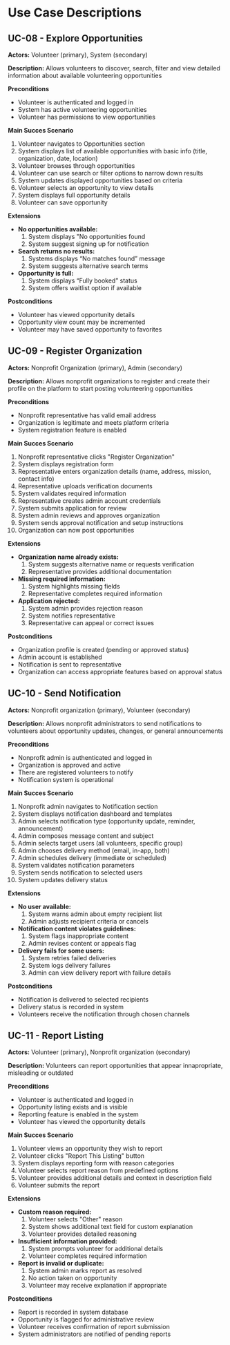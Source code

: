 # Use Case Descriptions

## UC-08 - Explore Opportunities
**Actors:** Volunteer (primary), System (secondary)

**Description:** Allows volunteers to discover, search, filter and view detailed information about available volunteering opportunities

**Preconditions**
- Volunteer is authenticated and logged in
- System has active volunteering opportunities
- Volunteer has permissions to view opportunities

**Main Succes Scenario**
1. Volunteer navigates to Opportunities section
2. System displays list of available opportunities with basic info (title, organization, date, location)
3. Volunteer browses through opportunities
4. Volunteer can use search or filter options to narrow down results
5. System updates displayed opportunities based on criteria
6. Volunteer selects an opportunity to view details
7. System displays full opportunity details
8. Volunteer can save opportunity

**Extensions**
- **No opportunities available:**
  1. System displays "No opportunities found
  2. System suggest signing up for notification
- **Search returns no results:**
  1. Systems displays “No matches found” message
  2. System suggests alternative search terms
- **Opportunity is full:**
  1. System displays “Fully booked” status
  2. System offers waitlist option if available

**Postconditions**
- Volunteer has viewed opportunity details
- Opportunity view count may be incremented
- Volunteer may have saved opportunity to favorites

## UC-09 - Register Organization
**Actors:** Nonprofit Organization (primary), Admin (secondary)

**Description:** Allows nonprofit organizations to register and create their profile on the platform to start posting volunteering opportunities

**Preconditions**
- Nonprofit representative has valid email address
- Organization is legitimate and meets platform criteria
- System registration feature is enabled

**Main Succes Scenario**
1. Nonprofit representative clicks "Register Organization"
2. System displays registration form
3. Representative enters organization details (name, address, mission, contact info)
4. Representative uploads verification documents
5. System validates required information
6. Representative creates admin account credentials
7. System submits application for review
8. System admin reviews and approves organization
9. System sends approval notification and setup instructions
10. Organization can now post opportunities

**Extensions**
- **Organization name already exists:**
  1. System suggests alternative name or requests verification
  2. Representative provides additional documentation
- **Missing required information:**
  1. System highlights missing fields
  2. Representative completes required information
- **Application rejected:**
  1. System admin provides rejection reason
  2. System notifies representative
  3. Representative can appeal or correct issues

**Postconditions**
- Organization profile is created (pending or approved status)
- Admin account is established
- Notification is sent to representative
- Organization can access appropriate features based on approval status

## UC-10 - Send Notification
**Actors:** Nonprofit organization (primary), Volunteer (secondary)

**Description:** Allows nonprofit administrators to send notifications to volunteers about opportunity updates, changes, or general announcements

**Preconditions**
- Nonprofit admin is authenticated and logged in
- Organization is approved and active
- There are registered volunteers to notify
- Notification system is operational

**Main Succes Scenario**
1. Nonprofit admin navigates to Notification section
2. System displays notification dashboard and templates
3. Admin selects notification type (opportunity update, reminder, announcement)
4. Admin composes message content and subject
5. Admin selects target users (all volunteers, specific group)
6. Admin chooses delivery method (email, in-app, both)
7. Admin schedules delivery (immediate or scheduled)
8. System validates notification parameters
9. System sends notification to selected users
10. System updates delivery status

**Extensions**
- **No user available:**
  1. System warns admin about empty recipient list
  2. Admin adjusts recipient criteria or cancels
- **Notification content violates guidelines:**
  1. System flags inappropriate content
  2. Admin revises content or appeals flag
- **Delivery fails for some users:**
  1. System retries failed deliveries
  2. System logs delivery failures
  3. Admin can view delivery report with failure details

**Postconditions**
- Notification is delivered to selected recipients
- Delivery status is recorded in system
- Volunteers receive the notification through chosen channels

## UC-11 - Report Listing
**Actors:** Volunteer (primary), Nonprofit organization (secondary)

**Description:** Volunteers can report opportunities that appear innapropriate, misleading or outdated

**Preconditions**
- Volunteer is authenticated and logged in
- Opportunity listing exists and is visible
- Reporting feature is enabled in the system
- Volunteer has viewed the opportunity details

**Main Succes Scenario**
1. Volunteer views an opportunity they wish to report
2. Volunteer clicks "Report This Listing" button
3. System displays reporting form with reason categories
4. Volunteer selects report reason from predefined options
5. Volunteer provides additional details and context in description field
6. Volunteer submits the report

**Extensions**
- **Custom reason required:**
  1. Volunteer selects "Other" reason
  2. System shows additional text field for custom explanation
  3. Volunteer provides detailed reasoning
- **Insufficient information provided:**
  1. System prompts volunteer for additional details
  2. Volunteer completes required information
- **Report is invalid or duplicate:**
  1. System admin marks report as resolved
  2. No action taken on opportunity
  3. Volunteer may receive explanation if appropriate

**Postconditions**
- Report is recorded in system database
- Opportunity is flagged for administrative review
- Volunteer receives confirmation of report submission
- System administrators are notified of pending reports
